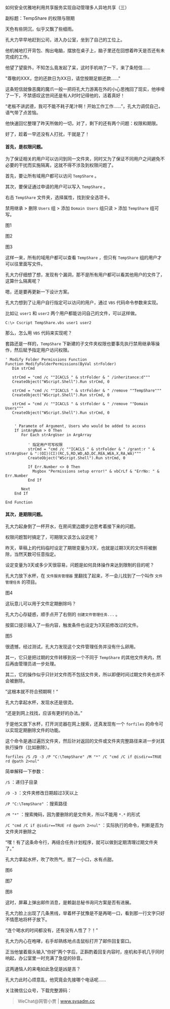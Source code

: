 如何安全优雅地利用共享服务实现自动管理多人异地共享（三）

副标题：TempShare 的权限与限期



天色有些阴沉，似乎又飘了些细雨。

孔大力早早地赶到公司，进入办公室，坐到了自己的工位上。

他机械地打开背包、掏出电脑，摆放在桌子上，脑子里还在回想着昨天是否还有未完成的工作。

他望了望窗外，不知怎么竟发起了呆，这时手机响了一下，来了条短信......

"尊敬的XXX，您的还款日为XX日，请您按期足额还款......"

这条短信就像恶魔的魔爪一般一把将孔大力游离在外的小心思拽回了现实，他哆嗦了一下，不禁感叹这世间还是有人时时记得他的，活着真好！



“老板不讲武德，我可不能不耗子尾汁啊！开始工作工作......”，孔大力调侃自己，语气带了点苦恼。

他快速回忆整理了昨天所做的一切，对了，剩下的还有两个问题：权限和期限。

好了，趁着一早还没有人打扰，干就是了！



#### 首先，是权限问题。

为了保证相关的用户可以访问到同一文件夹，同时又为了保证不同用户之间避免不必要的干扰而实施隔离，这就不得不涉及到权限问题了。

首先，要让所有域用户都可以访问 `TempShare` 。

其次，要保证通过申请的用户可以写入 `TempShare` 。



右击 `TempShare` 文件夹，选择属性，找到安全选项卡。

禁用继承 > 删除 `Users`  组 > 添加 `Domain Users` 组只读 > 添加 `TempShare` 组可写。

图1

图2

图3



这样一来，所有的域用户都可以查看 `TempShare` ，但只有 `TempShare` 组的用户才可以往里面写文件。

孔大力仔细想了想，发现有个漏洞，那不是所有用户都可以看其他用户的文件了，这算什么隔离呢？

嗯，还是要再更新一下设计方案。

孔大力想到了让用户自行指定可以访问的用户，通过 `VBS` 代码命令参数来实现。

比如让 `user1` 和 `user2` 两个用户都能访问自己的文件，可以这样做。

```
C:\> Cscript TempShare.vbs user1 user2
```



那么，怎么用 `VBS` 代码来实现呢？

套路还是一样的，`TempShare` 下新建的子文件夹权限也要事先执行禁用继承等操作，然后赋予指定用户访问权限。

```
' Modify Folder Permissions Function
Function ModifyFolderPermissions(ByVal strFolder)
   Dim strCmd
   
   strCmd = "cmd /c ""ICACLS " & strFolder & " /inheritance:d"""
   CreateObject("WScript.Shell").Run strCmd, 0
   
   strCmd = "cmd /c ""ICACLS " & strFolder & " /remove ""TempShare"""
   CreateObject("WScript.Shell").Run strCmd, 0

   strCmd = "cmd /c ""ICACLS " & strFolder & " /remove ""Domain Users"""
   CreateObject("WScript.Shell").Run strCmd, 0

   
	' Paramete of Argument, Users who would be added to access
	If intArgNum > 0 Then
	   For Each strArgUser in ArgArray

		  ' 指定用户可写权限
		  strCmd = "cmd /c ""ICACLS " & strFolder & " /grant:r " & strArgUser & ":(OI)(CI)(RC,S,RD,WD,AD,DC,REA,WEA,X,RA,WA)"""
		  CreateObject("WScript.Shell").Run strCmd, 0
	   
	      If Err.Number <> 0 Then
			Msgbox "Permissions setup error!" & vbCrLf & "ErrNo: " & Err.Number
		  End If

	   Next
	End If
   
End Function
```



#### 其次，是期限问题。

孔大力起身倒了一杯开水，在房间里边踱步边思考着接下来的问题。

权限问题暂时搞定了，可期限又该怎么设定呢？

昨天，草稿上的代码临时设定了期限变量为3天，也就是过期3天的文件将被删除，当然天数可任意指定。

设定变量为3天或多少天很容易，问题是如何具体操作来达到限制的目的呢？

孔大力放下水杯，在 `文件服务管理器` 里翻找了起来，不一会儿找到了一个叫作 `文件管理任务` 的项目。

图4



这玩意儿可以用于文件定期删除吗？

孔大力心存疑惑，顺手点开了右侧的 `创建文件管理任务...` 。

按窗口提示输入了一些内容，触发条件也设定为3天前修改过的文件。

图5



很遗憾，经过测试，孔大力发现这个文件管理任务并没有什么卵用。

其一，它只是把过期的文件转移到另一个不同于 `TempShare` 的其他文件夹内，然后再由管理员进一步处理。

其二，它的操作似乎只针对文件而不包括文件夹，所以即便时间过期文件夹也并不会被删除。



”这根本就不符合预期啊！“

孔大力拿起水杯，发现水还是很烫。

“还是到网上找找，应该有更好的办法。”

于是他又放下水杯，打开浏览器在网上搜索，还真发现有一个 `forfiles` 的命令可以实现定期删除文件的功能。

这个命令是通过遍历文件夹，然后针对返回的文件或文件夹完整路径来进一步对其执行操作（比如删除）。

```
forfiles /S /D -3 /P "C:\TempShare" /M "*" /C "cmd /C if @isdir==TRUE rd @path 2>nul"
```

简单解释一下参数：

`/S` ：递归子目录

`/D -3` ：文件夹修改日期超过3天以上

`/P "C:\TempShare"` ：搜索路径

`/M "*"` ：搜索掩码，因为要删除的是文件夹，所以不能用 `*.*` 的形式

`/C "cmd /C if @isdir==TRUE rd @path 2>nul"` ：实际执行的命令，判断是否为文件夹并删除之



“嘿！有了这条命令行，再结合任务计划程序，就可以做到定期清理过期文件夹了。”

孔大力拿起水杯，吹了吹热气，抿了一小口，水有点甜。



图6

图7

图8



这时，屏幕上弹出邮件消息，是赖副总秘书询问方案是否有进展。

孔大力脸上出现了几条黑线，举着杯子犹豫是不是再喝一口，看到那一行文字只好不情愿地将杯子放下。

“连个喝水的时间都没有，还有没有人性了？！”

孔大力内心在咆哮，右手却熟练地点击鼠标打开了邮件回复窗口。

正当他皱着眉头输入“你好”两个字后，正斟酌着回复内容时，座机和手机几乎同时响起，办公室里一时充满了急促的铃音。

这两通恼人的来电如此急促是凶是吉？

孔大力此时心烦意乱，他究竟会先接哪个电话呢......



关注微信公众号，下载完整源码：



> WeChat@网管小贾 | www.sysadm.cc





